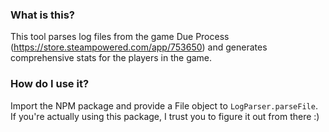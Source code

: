 ### What is this?
This tool parses log files from the game Due Process (https://store.steampowered.com/app/753650) and generates comprehensive stats for the players in the game.

### How do I use it?
Import the NPM package and provide a File object to `LogParser.parseFile`. If you're actually using this package, I trust you to figure it out from there :)